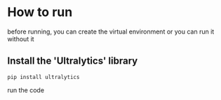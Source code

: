 # How to run

before running, you can create the virtual environment or you can run it without it

## Install the 'Ultralytics' library
```pip install ultralytics```

run the code
